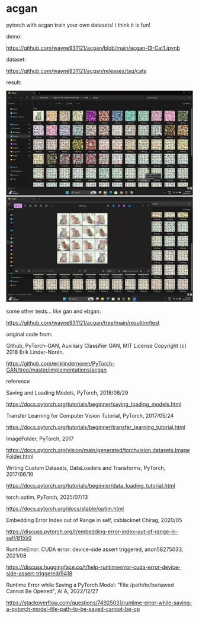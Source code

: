 # acgan
pytorch with acgan train your own datasets! i think it is fun!

demo:

https://github.com/wayne931121/acgan/blob/main/acgan-I3-Cat1.ipynb

dataset:

https://github.com/wayne931121/acgan/releases/tag/cats

result:

<img src="https://raw.githubusercontent.com/wayne931121/acgan/refs/heads/main/resultim/Screenshot%20(637).png">
<img src="https://raw.githubusercontent.com/wayne931121/acgan/refs/heads/main/resultim/Screenshot%20(638).png">

some other tests... like gan and ebgan:

https://github.com/wayne931121/acgan/tree/main/resultim/test

original code from:

Github, PyTorch-GAN, Auxiliary Classifier GAN, MIT License Copyright (c) 2018 Erik Linder-Norén.

https://github.com/eriklindernoren/PyTorch-GAN/tree/master/implementations/acgan

reference

Saving and Loading Models, PyTorch, 2018/08/29

https://docs.pytorch.org/tutorials/beginner/saving_loading_models.html


Transfer Learning for Computer Vision Tutorial, PyTorch, 2017/05/24

https://docs.pytorch.org/tutorials/beginner/transfer_learning_tutorial.html


ImageFolder, PyTorch, 2017

https://docs.pytorch.org/vision/main/generated/torchvision.datasets.ImageFolder.html


Writing Custom Datasets, DataLoaders and Transforms, PyTorch, 2017/06/10

https://docs.pytorch.org/tutorials/beginner/data_loading_tutorial.html


torch.optim, PyTorch, 2025/07/13

https://docs.pytorch.org/docs/stable/optim.html


Embedding Error Index out of Range in self, csblacknet Chirag, 2020/05

https://discuss.pytorch.org/t/embedding-error-index-out-of-range-in-self/81550


RuntimeError: CUDA error: device-side assert triggered, anon58275033, 2021/08

https://discuss.huggingface.co/t/help-runtimeerror-cuda-error-device-side-assert-triggered/9418


Runtime Error while Saving a PyTorch Model: "File /path/to/be/saved Cannot Be Opened", Al A, 2022/12/27

https://stackoverflow.com/questions/74925031/runtime-error-while-saving-a-pytorch-model-file-path-to-be-saved-cannot-be-op

